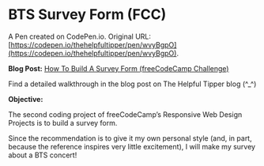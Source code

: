 # BTS Survey Form (FCC)

A Pen created on CodePen.io. Original URL: [https://codepen.io/thehelpfultipper/pen/wvyBgpO](https://codepen.io/thehelpfultipper/pen/wvyBgpO).

**Blog Post:** [How To Build A Survey Form (freeCodeCamp Challenge)](https://thehelpfultipper.com/how-to-build-a-survey-form-freecodecamp-challenge/)

Find a detailed walkthrough in the blog post on The Helpful Tipper blog (^_^)
   
**Objective:** 

The second coding project of freeCodeCamp’s Responsive Web Design Projects is to build a survey form.

Since the recommendation is to give it my own personal style (and, in part, because the reference inspires very little excitement), I will make my survey about a BTS concert!
